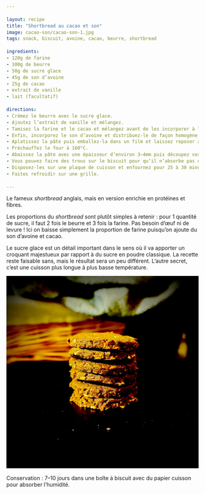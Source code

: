 ```yaml
---

layout: recipe
title: "Shortbread au cacao et son"
image: cacao-son/cacao-son-1.jpg
tags: snack, biscuit, avoine, cacao, beurre, shortbread

ingredients:
- 120g de farine
- 100g de beurre
- 50g de sucre glace
- 45g de son d’avoine
- 25g de cacao
- extrait de vanille
- lait (facultatif)

directions:
- Crémez le beurre avec le sucre glace.
- Ajoutez l’extrait de vanille et mélangez.
- Tamisez la farine et le cacao et mélangez avant de les incorporer à la crème de beurre sucrée. Ne travaillez pas trop la pâte, il faut simplement ne plus apercevoir de grumeau.
- Enfin, incorporez le son d’avoine et distribuez-le de façon homogène.
- Aplatissez la pâte puis emballez-la dans un film et laissez reposer au moins 2 heures au frigo.
- Préchauffez le four à 160°C. 
- Abaissez la pâte avec une épaisseur d’environ 3–4mm puis découpez vos biscuits à l’aide d’un emporte-pièce. Si celle-ci est trop friable, vous pouvez ajouter une cuillère à café de lait pour la rendre un peu plus élastique.
- Vous pouvez faire des trous sur le biscuit pour qu’il n’absorbe pas d’humidité à la cuisson mais ce n'est pas forcément obligatoire comme sur le shortbread classique.
- Disposez-les sur une plaque de cuisson et enfournez pour 25 à 30 minutes ou jusqu’à ce que le biscuit se tienne, pas plus – il n’a pas besoin d’être dur.
- Faites refroidir sur une grille.

---
```


Le fameux <i lang="en">shortbread</i> anglais, mais en version enrichie en protéines et fibres.

Les proportions du <i lang="en">shortbread</i> sont plutôt simples à retenir&nbsp;: pour 1 quantité de sucre, il faut 2 fois le beurre et 3 fois la farine. Pas besoin d’œuf ni de levure&nbsp;! Ici on baisse simplement la proportion de farine puisqu’on ajoute du son d’avoine et cacao.

Le sucre glace est un détail important dans le sens où il va apporter un croquant majestueux par rapport à du sucre en poudre classique. La recette reste faisable sans, mais le résultat sera un peu différent. L’autre secret, c’est une cuisson plus longue à plus basse température.

![Le biscuit reste ultra craquant tout en amenant des fibres et protéines par rapport au shortbread classique.](../images/cacao-son/cacao-son-2.jpg)

Conservation&nbsp;: 7–10 jours dans une boîte à biscuit avec du papier cuisson pour absorber l’humidité.